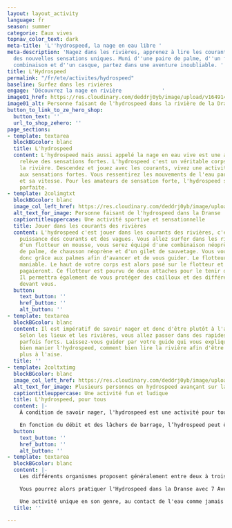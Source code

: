 ```yaml
---
layout: layout_activity
language: fr
season: summer
categorie: Eaux vives
topnav_color_text: dark
meta-title: 'L''hydrospeed, la nage en eau libre '
meta-description: 'Nagez dans les rivières, apprenez à lire les courants, découvrez
  des nouvelles sensations uniques. Muni d''une paire de palme, d''un flottaire, d''une
  combinaison et d''un casque, partez dans une aventure inoubliable. '
title: L'Hydrospeed
permalink: "/fr/ete/activites/hydrospeed"
baseline: Surfez dans les rivières
engage: 'Découvrez la nage en rivière             '
image01_href: https://res.cloudinary.com/deddrj0yb/image/upload/v1649146578/website/Partenaires/1638785318-DSC_1518.jpg
image01_alt: Personne faisant de l'hydrospeed dans la rivière de la Dranse
button_to_link_to_ze_hero_shop:
  button_text: ''
  url_to_shop_zehero: ''
page_sections:
- template: textarea
  blockBGcolor: blanc
  title: L'hydrospeed
  content: L'hydrospeed mais aussi appelé la nage en eau vive est une activité qui
    relève des sensations fortes. L'hydrospeed c'est un véritable corps à corps avec
    la rivière. Descendez et jouez avec les courants, vivez une activité physique
    aux sensations fortes. Vous ressentirez les mouvements de l'eau par sa puissance
    et sa vitesse. Pour les amateurs de sensation forte, l'hydrospeed sera l'activité
    parfaite.
- template: 2colimgtxt
  blockBGcolor: blanc
  image_col_left_href: https://res.cloudinary.com/deddrj0yb/image/upload/v1649146578/website/Partenaires/1638785318-DSC_1518.jpg
  alt_text_for_image: Personne faisant de l'hydrospeed dans la Dranse
  captiontitleuppercase: Une activité sportive et sensationnelle
  title: Jouer dans les courants des rivières
  content: L'hydrospeed c'est jouer dans les courants des rivières, c'est lire la
    puissance des courants et des vagues. Vous allez surfer dans les rivières. Muni
    d'un flotteur en mousse, vous serez équipé d'une combinaison néoprène, d'un casque,
    de palme, de chausson néoprène et d'un gilet de sauvetage. Vous vous déplacerez
    donc grâce aux palmes afin d'avancer et de vous guider. Le flotteur lui est très
    maniable. Le haut de votre corps est alors posé sur le flotteur et vos jambes
    pagaieront. Ce flotteur est pourvu de deux attaches pour le tenir de vos mains.
    Il permettra également de vous protéger des cailloux et des différents obstacles
    devant vous.
  button:
    text_button: ''
    href_button: ''
    alt_button: ''
- template: textarea
  blockBGcolor: blanc
  content: Il est impératif de savoir nager et donc d'être plutôt à l'aise dans l'eau.
    Selon les lieux et les rivières, vous allez passer dans des rapides et des courants
    parfois forts. Laissez-vous guider par votre guide qui vous expliquera comment
    bien manier l'hydrospeed, comment bien lire la rivière afin d'être de plus en
    plus à l'aise.
  title: ''
- template: 2coltxtimg
  blockBGcolor: blanc
  image_col_left_href: https://res.cloudinary.com/deddrj0yb/image/upload/v1649146578/website/Partenaires/1638785324-DSC_1959.jpg
  alt_text_for_image: Plusieurs personnes en hydrospeed avançant sur la Dranse
  captiontitleuppercase: Une activité fun et ludique
  title: L'hydrospeed, pour tous
  content: |-
    À condition de savoir nager, l'hydrospeed est une activité pour tous. Dès 14ans, vous pourrez embarquer en groupe allant jusqu'à 10 personnes avec un guide dans les différentes rivières de France. Vous devez simplement avoir sur vous un maillot de bain et une serviette, les compagnies et organisme s'occupera de vous équiper pour le reste. La plupart des activités d'hydrospeed dureront environ 2h en comprenant le temps d'équipement, d'explication et de la descente.

    En fonction du débit et des lâchers de barrage, l’hydrospeed peut être parfois très sportif ou plus calme. Sur certains secteurs et parfois durant l’été il y a des jours impraticable à l’hydrospeed mais également si le niveau d’eau est trop faible.
  button:
    text_button: ''
    href_button: ''
    alt_button: ''
- template: textarea
  blockBGcolor: blanc
  content: |-
    Les différents organismes proposent généralement entre deux à trois types d'activité hydrospeed : Découverte / Initié et Sportif ou Confirmé. En fonction de votre aisance, de votre âge, de votre condition physique, si vous avez déjà pratiqué l'hydrospeed, vous serez amenés à faire différents parcours. Les débutants ou ceux qui découvrent l'activité n'iront pas directement dans les rapides et les courants puissants. L'activité, même si elle reste ouverte à tous, est physique et demande une bonne quantité d'énergie. Mais vous passerez un moment inoubliable dans un groupe où le plaisir sera omniprésent. De plus, vous découvrirez des lieux magnifiques, des rivières aux roches particulières et façonnées par l'eau, des décors magiques.

    Vous pourrez alors pratiquer l'Hydrospeed dans la Dranse avec 7 Aventure. La Dranse fait partie des spots les plus réputés pour la pratique de rafting, de canoë-kayak et d'hydrospeed. Avec 7 Aventures vous pourrez alors découvrir, vous perfectionner en Hydrospeed. Vous pouvez également trouver des spots d'hydrospeed incontournables tels que les gorges du Verdon, de l'Allier, de l'Aude, de l'Ubaye, de l'Isère, de la Drac et bien d'autres.

    Une activité unique en son genre, au contact de l'eau comme jamais vous le vivrez. L'hydrospeed ou encore la nage en eau vive vous emportera dans une aventure aux sensations fortes.
  title: ''

---
```


